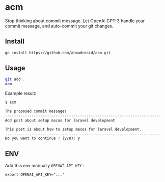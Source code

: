 # acm

Stop thinking about commit message. Let OpenAI GPT-3 handle your commit message, and auto-commit your git changes.

## Install

```bash
go install https://github.com/ahmadrosid/acm.git
```

## Usage

```bash
git add .
acm
```

Example result:
```bash
$ acm

The proposed commit message!
---------------------------------------------------------------------------------------------------------------------------------------------------------
Add post about setup macos for laravel development

This post is about how to setup macos for laravel development.
---------------------------------------------------------------------------------------------------------------------------------------------------------
Do you want to continue ? (y/n): y
```

## ENV
Add this env manually `OPENAI_API_KEY` :

```
export OPENAI_API_KEY="..."
```
